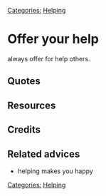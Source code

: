 [Categories:](../Categories/index.md) [Helping](../Categories/Helping.md)
# Offer your help

always offer for help others.

## Quotes

## Resources

## Credits

## Related advices

- helping makes you happy

[Categories:](../Categories/index.md) [Helping](../Categories/Helping.md)